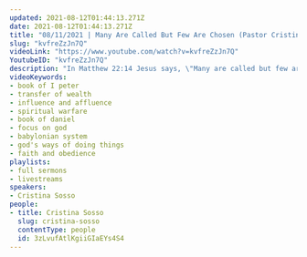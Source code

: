 ```yaml
---
updated: 2021-08-12T01:44:13.271Z
date: 2021-08-12T01:44:13.271Z
title: "08/11/2021 | Many Are Called But Few Are Chosen (Pastor Cristina Sosso)"
slug: "kvfreZzJn7Q"
videoLink: "https://www.youtube.com/watch?v=kvfreZzJn7Q"
YoutubeID: "kvfreZzJn7Q"
description: "In Matthew 22:14 Jesus says, \"Many are called but few are chosen.\" and that is become only a few people decide to make themselves set apart and following God completely. When Daniel was called to be trained for the Babylonian palace there were 500-600 other boys drafted to be trained. However out of that group of hundreds only Daniel and three other Hebrew boys chose to make themselves set apart and committed to God. The others become comfortable and mixed into the Babylonian system. This sermon was delivered by Pastor Cristina Sosso at Freedom Fellowship Church International on August 11, 2021."
videoKeywords:
- book of I peter
- transfer of wealth
- influence and affluence
- spiritual warfare
- book of daniel
- focus on god
- babylonian system
- god's ways of doing things
- faith and obedience
playlists:
- full sermons
- livestreams
speakers:
- Cristina Sosso
people:
- title: Cristina Sosso
  slug: cristina-sosso
  contentType: people
  id: 3zLvufAtlKgiiGIaEYs4S4
---
```

